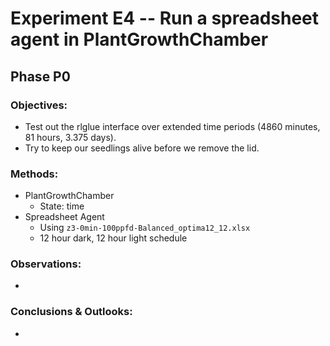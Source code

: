 # Experiment E4 -- Run a spreadsheet agent in PlantGrowthChamber

## Phase P0

### Objectives:

- Test out the rlglue interface over extended time periods (4860 minutes, 81 hours, 3.375 days).
- Try to keep our seedlings alive before we remove the lid.

### Methods:

- PlantGrowthChamber
  - State: time
- Spreadsheet Agent
  - Using `z3-0min-100ppfd-Balanced_optima12_12.xlsx`
  - 12 hour dark, 12 hour light schedule

### Observations:

-

### Conclusions & Outlooks:

- 
